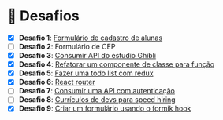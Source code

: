 # 🤯 Desafios

- [x] **Desafio 1**: [Formulário de cadastro de alunas](./form-cadastro-alunas)
- [ ] **Desafio 2**: Formulário de CEP
- [x] **Desafio 3**: [Consumir API do estudio Ghibli](./studio-ghibli-challenge)
- [x] **Desafio 4**: [Refatorar um componente de classe para função](./refatoracao-de-componente)
- [x] **Desafio 5**: [Fazer uma todo list com redux](./todo-list-challenge)
- [x] **Desafio 6**: [React router](./react-router)
- [ ] **Desafio 7**: [Consumir uma API com autenticação](./giphy-challenge)
- [ ] **Desafio 8**: [Currículos de devs para speed hiring](https://github.com/React-Bootcamp-WoMarkersCode/cv-speed-hiring)
- [x] **Desafio 9**: [Criar um formulário usando o formik hook](./formik-hooks)
